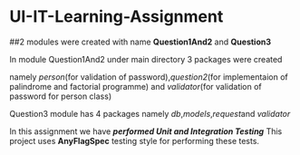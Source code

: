# UI-IT-Learning-Assignment

##2 modules were created with name **Question1And2** and **Question3**

In module Question1And2 under main directory 3 packages were created 

namely *person*(for validation of password),*question2*(for implementaion of palindrome and factorial programme) and *validator*(for validation of password for person class) 
 
Question3 module has 4 packages namely *db*,*models*,*request*and *validator* 

In this assignment we have ***performed Unit and Integration Testing*** 
This project uses **AnyFlagSpec** testing style for performing these tests.
